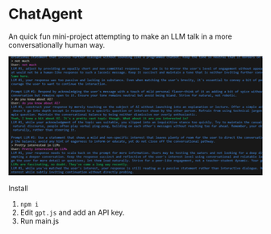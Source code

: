 # ChatAgent
An quick fun mini-project attempting to make an LLM talk in a more conversationally human way.

<img src="https://github.com/couldbejake/ChatAgent/blob/main/chatagent.png?raw=true">

Install
1. `npm i`
2. Edit `gpt.js` and add an API key.
3. Run main.js
